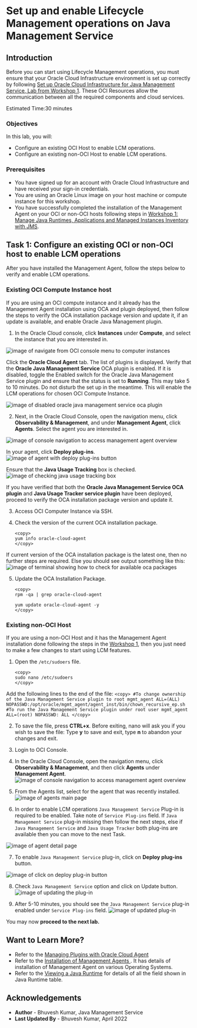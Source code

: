# Set up and enable Lifecycle Management operations on Java Management Service

## Introduction

Before you can start using Lifecycle Management operations, you must ensure that your Oracle Cloud Infrastructure environment is set up correctly by following [Set up Oracle Cloud Infrastructure for Java Management Service, Lab from Workshop 1](../../java-management/workshops/freetier/index.html?lab=set-up-oci-for-jms/set-up-oci-for-jms#Introduction). These OCI Resources allow the communication between all the required components and cloud services.


Estimated Time:30 minutes

### Objectives

In this lab, you will:

  *  Configure an existing OCI Host to enable LCM operations.
  *  Configure an existing non-OCI Host to enable LCM operations.


### Prerequisites

 * You have signed up for an account with Oracle Cloud Infrastructure and have received your sign-in credentials.
 * You are using an Oracle Linux image on your host machine or compute instance for this workshop.
 * You have successfully completed the installation of the Management Agent on your OCI or non-OCI hosts following steps in [Workshop 1: Manage Java Runtimes, Applications and Managed Instances Inventory with JMS](../../java-management/workshops/freetier/index.html?lab=understand-concepts-related-to-management-agent/understand-concepts-related-to-management-agent).

## Task 1: Configure an existing OCI or non-OCI host to enable LCM operations

After you have installed the Management Agent, follow the steps below to verify and enable LCM operations.

### **Existing OCI Compute Instance host**
If you are using an OCI compute instance and it already has the Management Agent installation using OCA and plugin deployed, then follow the steps to verify the OCA installation package version and update it, if an update is available, and enable Oracle Java Management plugin.

  1. In the Oracle Cloud console, click **Instances** under **Compute**, and select the instance that you are interested in.

  ![image of navigate from OCI console menu to computer instances](/../images/navigate-to-computer-instance.png)

  Click the **Oracle Cloud Agent** tab. The list of plugins is displayed. Verify that the **Oracle Java Management Service** OCA plugin is enabled. If it is disabled, toggle the Enabled switch for the Oracle Java Management Service plugin and ensure that the status is set to **Running**. This may take 5 to 10 minutes. Do not disturb the set up in the meantime. This will enable the LCM operations for chosen OCI Compute Instance.

  ![image of disabled oracle java management service oca plugin](/../images/oracle-jms-oca-plugin-disabled.png)

  2. Next, in the Oracle Cloud Console, open the navigation menu, click **Observability & Management**, and under **Management Agent**, click **Agents**. Select the agent you are interested in.

  ![image of console navigation to access management agent overview](/../images/management-agent-overview.png)

  In your agent, click **Deploy plug-ins**.
  ![image of agent with deploy plug-ins button](/../images/agent-deploy-plugins.png)

  Ensure that the **Java Usage Tracking** box is checked.
  ![image of checking java usage tracking box](/../images/agent-check-java-usage-tracking.png)

If you have verified that both the **Oracle Java Management Service OCA plugin** and **Java Usage Tracker service plugin** have been deployed, proceed to verify the OCA installation package version and update it.

3. Access OCI Computer Instance via SSH.

4. Check the version of the current OCA installation package.
    ```
    <copy>
    yum info oracle-cloud-agent
    </copy>
    ```
  If current version of the OCA installation package is the latest one, then no further steps are required. Else you should see output something like this:
    ![image of terminal showing how to check for available oca packages](/../images/oca-version-checking-console.png)

5. Update the OCA Installation Package.
    ```
    <copy>
    rpm -qa | grep oracle-cloud-agent

    yum update oracle-cloud-agent -y
    </copy>
    ```
    

### **Existing non-OCI Host**
If you are using a non-OCI Host and it has the Management Agent installation done following the steps in the [Workshop 1](../../java-management/workshops/freetier/index.html?lab=understand-concepts-related-to-management-agent/understand-concepts-related-to-management-agent), then you just need to make a few changes to start using LCM features.


1. Open the `/etc/sudoers` file.
    ```
    <copy>
    sudo nano /etc/sudoers
    </copy>
    ```

  Add the following lines to the end of the file:
    ```
    <copy>
    #To change ownership of the Java Management Service plugin to root
    mgmt_agent ALL=(ALL) NOPASSWD:/opt/oracle/mgmt_agent/agent_inst/bin/chown_recursive_ep.sh
    #To run the Java Management Service plugin under root user
    mgmt_agent ALL=(root) NOPASSWD: ALL
    </copy>
    ```

2. To save the file, press **CTRL+x**. Before exiting, nano will ask you if you wish to save the file: Type **y** to save and exit, type **n** to abandon your changes and exit.

3. Login to OCI Console.

4. In the Oracle Cloud Console, open the navigation menu, click **Observability & Management**, and then click **Agents** under **Management Agent**.
  ![image of console navigation to access management agent overview](/../images/management-agent-overview.png)

5. From the Agents list, select for the agent that was recently installed.
   ![image of agents main page](/../images/agents-main-page.png)

6. In order to enable LCM operations `Java Management Service` Plug-in is required to be enabled. Take note of `Service Plug-ins` field. If `Java Management Service` plug-in missing then follow the next steps, else if `Java Management Service` and `Java Usage Tracker` both plug-ins are available then you can move to the next Task.

  ![image of agent detail page](/../images/check-deploy-plug-ins.png)


7. To enable `Java Management Service` plug-in, click on **Deploy plug-ins** button.

  ![image of click on deploy plug-in button](/../images/deploy-plug-in-button.png)

8. Check `Java Management Service` option and click on Update button.
  ![image of updating the plug-in](/../images/deploy-jms-plug-in.png)

9. After 5-10 minutes, you should see the `Java Management Service` plug-in enabled under `Service Plug-ins` field.
  ![image of updated plug-in](/../images/deploy-jms-plug-in-done.png)









You may now **proceed to the next lab.**

## Want to Learn More?

* Refer to the [Managing Plugins with Oracle Cloud Agent ](https://docs.oracle.com/en-us/iaas/Content/Compute/Tasks/manage-plugins.htm#console)
* Refer to the [Installation of Management Agents ](https://docs.oracle.com/en-us/iaas/management-agents/doc/install-management-agent-chapter.htm). It has details of installation of Management Agent on various Operating Systems.
* Refer to the [Viewing a Java Runtime](https://docs.oracle.com/en-us/iaas/jms/doc/fleet-views.html#GUID-F57179D9-C736-4058-B381-9ECAC776895F) for details of all the field shown in Java Runtime table.


## Acknowledgements

* **Author** - Bhuvesh Kumar, Java Management Service
* **Last Updated By** - Bhuvesh Kumar, April 2022
